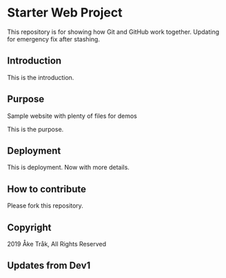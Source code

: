 # Starter Web Project

This repository is for showing how Git and GitHub work together.
Updating for emergency fix after stashing.

## Introduction

This is the introduction.

## Purpose

Sample website with plenty of files for demos

This is the purpose.

## Deployment

This is deployment. Now with more details.

## How to contribute

Please fork this repository.

## Copyright

2019 Åke Tråk, All Rights Reserved

## Updates from Dev1
